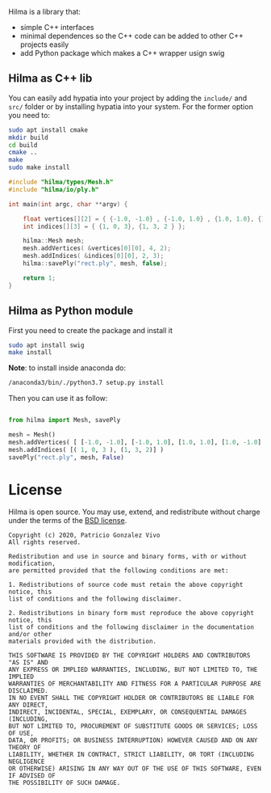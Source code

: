 
Hilma is a library that:
- simple C++ interfaces
- minimal dependences so the C++ code can be added to other C++ projects easily
- add Python package which makes a C++ wrapper usign swig

## Hilma as C++ lib

You can easily add hypatia into your project by adding the `include/` and `src/` folder or by installing hypatia into your system. For the former option you need to:

```bash
sudo apt install cmake
mkdir build
cd build
cmake ..
make
sudo make install
```

```cpp
#include "hilma/types/Mesh.h"
#include "hilma/io/ply.h"

int main(int argc, char **argv) {

    float vertices[][2] = { {-1.0, -1.0} , {-1.0, 1.0} , {1.0, 1.0}, {1.0, -1.0} };
    int indices[][3] = { {1, 0, 3}, {1, 3, 2 } };

    hilma::Mesh mesh;
    mesh.addVertices( &vertices[0][0], 4, 2);
    mesh.addIndices( &indices[0][0], 2, 3);
    hilma::savePly("rect.ply", mesh, false);

    return 1;
}
```

## Hilma as Python module

First you need to create the package and install it

```bash
sudo apt install swig
make install
```

**Note**: to install inside anaconda do:
```bash
/anaconda3/bin/./python3.7 setup.py install 
```

Then you can use it as follow:

```python

from hilma import Mesh, savePly

mesh = Mesh()
mesh.addVertices( [ [-1.0, -1.0], [-1.0, 1.0], [1.0, 1.0], [1.0, -1.0] ] )
mesh.addIndices( [( 1, 0, 3 ), (1, 3, 2)] ) 
savePly("rect.ply", mesh, False)

```

# License

Hilma is open source. You may use, extend, and redistribute without charge under the terms of the [BSD license](LICENSE).

```
Copyright (c) 2020, Patricio Gonzalez Vivo
All rights reserved.

Redistribution and use in source and binary forms, with or without modification, 
are permitted provided that the following conditions are met:

1. Redistributions of source code must retain the above copyright notice, this
list of conditions and the following disclaimer.

2. Redistributions in binary form must reproduce the above copyright notice, this
list of conditions and the following disclaimer in the documentation and/or other
materials provided with the distribution.

THIS SOFTWARE IS PROVIDED BY THE COPYRIGHT HOLDERS AND CONTRIBUTORS "AS IS" AND 
ANY EXPRESS OR IMPLIED WARRANTIES, INCLUDING, BUT NOT LIMITED TO, THE IMPLIED 
WARRANTIES OF MERCHANTABILITY AND FITNESS FOR A PARTICULAR PURPOSE ARE DISCLAIMED. 
IN NO EVENT SHALL THE COPYRIGHT HOLDER OR CONTRIBUTORS BE LIABLE FOR ANY DIRECT, 
INDIRECT, INCIDENTAL, SPECIAL, EXEMPLARY, OR CONSEQUENTIAL DAMAGES (INCLUDING, 
BUT NOT LIMITED TO, PROCUREMENT OF SUBSTITUTE GOODS OR SERVICES; LOSS OF USE, 
DATA, OR PROFITS; OR BUSINESS INTERRUPTION) HOWEVER CAUSED AND ON ANY THEORY OF 
LIABILITY, WHETHER IN CONTRACT, STRICT LIABILITY, OR TORT (INCLUDING NEGLIGENCE 
OR OTHERWISE) ARISING IN ANY WAY OUT OF THE USE OF THIS SOFTWARE, EVEN IF ADVISED OF
THE POSSIBILITY OF SUCH DAMAGE.
```